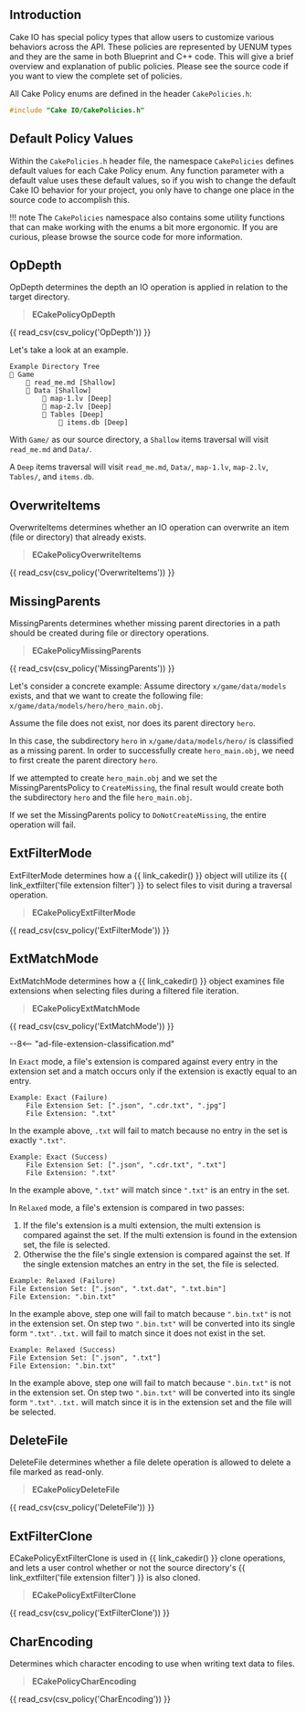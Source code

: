 ## Introduction
Cake IO has special policy types that allow users to customize various behaviors across the API. These policies are represented by UENUM types and they are the same in both Blueprint and C++ code. This will give a brief overview and explanation of public policies. Please see the source code if you want to view the complete set of policies.

All Cake Policy enums are defined in the header `CakePolicies.h`:
```c++
#include "Cake IO/CakePolicies.h"
```

## Default Policy Values
Within the `CakePolicies.h` header file, the namespace `CakePolicies` defines default values for each Cake Policy enum. Any function parameter with a default value uses these default values, so if you wish to change the default Cake IO behavior for your project, you only have to change one place in the source code to accomplish this.

!!! note
    The `CakePolicies` namespace also contains some utility functions that can make working with the enums a bit more ergonomic. If you are curious, please browse the source code for more information.

## OpDepth
OpDepth determines the depth an IO operation is applied in relation to the target directory. 

> **ECakePolicyOpDepth**

{{ read_csv(csv_policy('OpDepth')) }}

Let's take a look at an example.
```
Example Directory Tree
📁 Game
    📄 read_me.md [Shallow]
    📁 Data [Shallow]
        📄 map-1.lv [Deep]
        📄 map-2.lv [Deep]
        📁 Tables [Deep]
            📄 items.db [Deep]
```

With `Game/` as our source directory, a `Shallow` items traversal will visit `read_me.md` and `Data/`. 

A `Deep` items traversal will visit `read_me.md`, `Data/`, `map-1.lv`, `map-2.lv`, `Tables/`, and `items.db`.

## OverwriteItems	
OverwriteItems determines whether an IO operation can overwrite an item (file or directory) that already exists. 

> **ECakePolicyOverwriteItems**

{{ read_csv(csv_policy('OverwriteItems')) }}

## MissingParents
MissingParents determines whether missing parent directories in a path should be created during file or directory operations. 

> **ECakePolicyMissingParents**

{{ read_csv(csv_policy('MissingParents')) }}

Let's consider a concrete example: 
Assume directory `x/game/data/models` exists, and that we want to create the following file: `x/game/data/models/hero/hero_main.obj`.

Assume the file does not exist, nor does its parent directory `hero`.

In this case, the subdirectory `hero` in `x/game/data/models/hero/` is classified as a missing parent. In order to successfully create `hero_main.obj`, we need to first create the parent directory `hero`. 

If we attempted to create `hero_main.obj` and we set the MissingParentsPolicy to `CreateMissing`, the final result would create both the subdirectory `hero` and the file `hero_main.obj`. 

If we set the MissingParents policy to `DoNotCreateMissing`, the entire operation will fail. 

## ExtFilterMode
ExtFilterMode determines how a {{ link_cakedir() }} object will utilize its {{ link_extfilter('file extension filter') }} to select files to visit during a traversal operation.

> **ECakePolicyExtFilterMode**

{{ read_csv(csv_policy('ExtFilterMode')) }}

## ExtMatchMode
ExtMatchMode determines how a {{ link_cakedir() }} object examines file extensions when selecting files during a filtered file iteration.

> **ECakePolicyExtMatchMode**

{{ read_csv(csv_policy('ExtMatchMode')) }}

--8<-- "ad-file-extension-classification.md"

In `Exact` mode, a file's extension is compared against every entry in the extension set and a match occurs only if the extension is exactly equal to an entry. 

```
Example: Exact (Failure)
    File Extension Set: [".json", ".cdr.txt", ".jpg"]
    File Extension: ".txt"
```
In the example above, `.txt` will fail to match because no entry in the set is exactly `".txt"`.

```
Example: Exact (Success)
    File Extension Set: [".json", ".cdr.txt", ".txt"]
    File Extension: ".txt"
```
In the example above, `".txt"` will match since `".txt"` is an entry in the set.

In `Relaxed` mode, a file's extension is compared in two passes:

1.  If the file's extension is a multi extension, the multi extension is compared against the set. If the multi extension is found in the extension set, the file is selected.
1.  Otherwise the the file's single extension is compared against the set. If the single extension matches an entry in the set, the file is selected.

```
Example: Relaxed (Failure)
File Extension Set: [".json", ".txt.dat", ".txt.bin"]
File Extension: ".bin.txt"
```
In the example above, step one will fail to match because `".bin.txt"` is not in the extension set.
On step two `".bin.txt"` will be converted into its single form `".txt"`. `.txt.` will fail to match since it does not exist in the set.

```
Example: Relaxed (Success)
File Extension Set: [".json", ".txt"]
File Extension: ".bin.txt"
```
In the example above, step one will fail to match because `".bin.txt"` is not in the extension set.
On step two `".bin.txt"` will be converted into its single form `".txt"`. `.txt.` will match since it is in the extension set and the file will be selected.

## DeleteFile
DeleteFile determines whether a file delete operation is allowed to delete a file marked as read-only.

> **ECakePolicyDeleteFile**

{{ read_csv(csv_policy('DeleteFile')) }}

## ExtFilterClone
ECakePolicyExtFilterClone is used in {{ link_cakedir() }} clone operations, and lets a user control whether or not the source directory's {{ link_extfilter('file extension filter') }} is also cloned. 

> **ECakePolicyExtFilterClone**

{{ read_csv(csv_policy('ExtFilterClone')) }}

## CharEncoding
Determines which character encoding to use when writing text data to files.

> **ECakePolicyCharEncoding**

{{ read_csv(csv_policy('CharEncoding')) }}